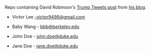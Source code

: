Repo containing David Robinson's [Trump Tweets post](http://varianceexplained.org/r/trump-tweets/) from [his blog](http://varianceexplained.org).

* Victor Lee -victor9496@gmail.com
* Baby Wang - bbb@berkeley.edu
* John Doe - john.doe@duke.edu

* Jane Doe - jane.doe@duke.edu

